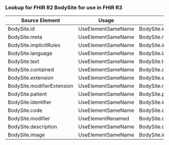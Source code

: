 ### Lookup for FHIR R2 BodySite for use in FHIR R3

| Source Element | Usage | Target |
| -------------- | ----- | ------ |
| BodySite.id | UseElementSameName | BodySite.id |
| BodySite.meta | UseElementSameName | BodySite.meta |
| BodySite.implicitRules | UseElementSameName | BodySite.implicitRules |
| BodySite.language | UseElementSameName | BodySite.language |
| BodySite.text | UseElementSameName | BodySite.text |
| BodySite.contained | UseElementSameName | BodySite.contained |
| BodySite.extension | UseElementSameName | BodySite.extension |
| BodySite.modifierExtension | UseElementSameName | BodySite.modifierExtension |
| BodySite.patient | UseElementSameName | BodySite.patient |
| BodySite.identifier | UseElementSameName | BodySite.identifier |
| BodySite.code | UseElementSameName | BodySite.code |
| BodySite.modifier | UseElementRenamed | BodySite.qualifier |
| BodySite.description | UseElementSameName | BodySite.description |
| BodySite.image | UseElementSameName | BodySite.image |
